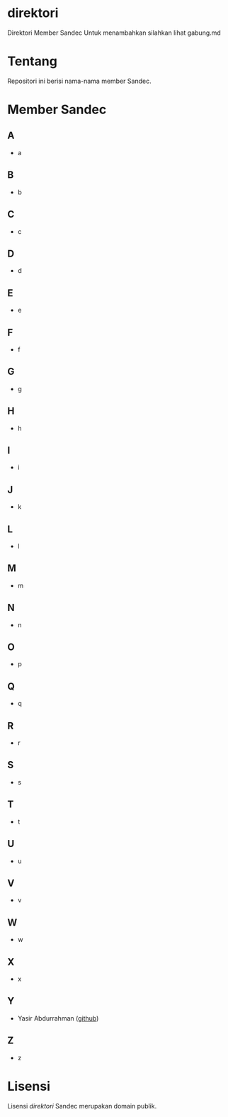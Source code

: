 # direktori
Direktori Member Sandec
Untuk menambahkan silahkan lihat gabung.md

# Tentang
Repositori ini berisi nama-nama member Sandec.


# Member Sandec
## A
- a

## B
- b

## C
- c

## D
- d

## E
- e

## F
- f

## G
- g

## H
- h

## I
- i

## J
- k

## L
- l

## M
- m

## N
- n

## O
- p

## Q
- q

## R
- r

## S
- s

## T
- t

## U
- u

## V
- v

## W
- w

## X
- x

## Y
- Yasir Abdurrahman ([github](https://github.com/yasirabd))

## Z
- z

# Lisensi
Lisensi *direktori* Sandec merupakan domain publik.
